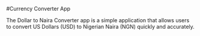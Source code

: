 #Currency Converter App

The Dollar to Naira Converter app is a simple application that allows users to convert US Dollars (USD) to Nigerian Naira (NGN) quickly and accurately. 
